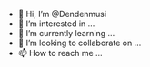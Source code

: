 - 👋 Hi, I’m @Dendenmusi
- 👀 I’m interested in ...
- 🌱 I’m currently learning ...
- 💞️ I’m looking to collaborate on ...
- 📫 How to reach me ...

<!---
Dendenmusi/Dendenmusi is a ✨ special ✨ repository because its `README.md` (this file) appears on your GitHub profile.
You can click the Preview link to take a look at your changes.
--->
